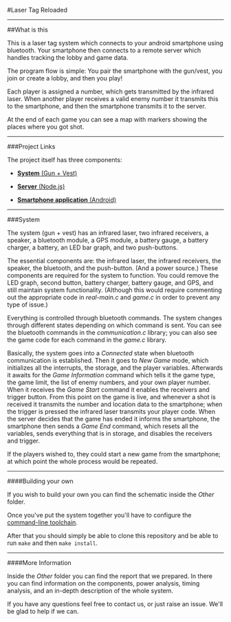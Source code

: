 #Laser Tag Reloaded

---

##What is this

This is a laser tag system which connects to your android smartphone using bluetooth. Your smartphone then connects to a remote server which handles tracking the lobby and game data. 

The program flow is simple: You pair the smartphone with the gun/vest, you join or create a lobby, and then you play! 

Each player is assigned a number, which gets transmitted by the infrared laser. When another player receives a valid enemy number it transmits this to the smartphone, and then the smartphone transmits it to the server.

At the end of each game you can see a map with markers showing the places where you got shot. 

---

###Project Links

The project itself has three components: 

* [__System__ (Gun + Vest)](https://github.com/cesarandreu/laser_tag_reloaded)

* [__Server__ (Node.js) ](https://github.com/cesarandreu/laser_tag_nodejs)

* [ __Smartphone application__ (Android)](https://github.com/cesarandreu/laser_tag_android)

---

###System

The system (gun + vest) has an infrared laser, two infrared receivers, a speaker, a bluetooth module, a GPS module, a battery gauge, a battery charger, a battery, an LED bar graph, and two push-buttons. 

The essential components are: the infrared laser, the infrared receivers, the speaker, the bluetooth, and the push-button. (And a power source.) These components are required for the system to function. You could remove the LED graph, second button, battery charger, battery gauge, and GPS, and still maintain system functionality. (Although this would require commenting out the appropriate code in _real-main.c_ and _game.c_ in order to prevent any type of issue.)

Everything is controlled through bluetooth commands. The system changes through different states depending on which command is sent. You can see the bluetooth commands in the _communication.c_ library; you can also see the game code for each command in the _game.c_ library. 

Basically, the system goes into a _Connected_ state when bluetooth communication is established. Then it goes to _New Game_ mode, which initializes all the interrupts, the storage, and the player variables. Afterwards it awaits for the _Game Information_ command which tells it the game type, the game limit, the list of enemy numbers, and your own player number. When it receives the _Game Start_ command it enables the receivers and trigger button. From this point on the game is live, and whenever a shot is received it transmits the number and location data to the smartphone; when the trigger is pressed the infrared laser transmits your player code. When the server decides that the game has ended it informs the smartphone, the smartphone then sends a _Game End_ command, which resets all the variables, sends everything that is in storage, and disables the receivers and trigger. 

If the players wished to, they could start a new game from the smartphone; at which point the whole process would be repeated.

---

####Building your own

If you wish to build your own you can find the schematic inside the _Other_ folder.

Once you've put the system together you'll have to configure the [command-line toolchain](http://leaflabs.com/docs/unix-toolchain.html).

After that you should simply be able to clone this repository and be able to run `make` and then `make install`. 

---

####More Information

Inside the _Other_ folder you can find the report that we prepared. In there you can find information on the components, power analysis, timing analysis, and an in-depth description of the whole system. 

If you have any questions feel free to contact us, or just raise an issue. We'll be glad to help if we can. 